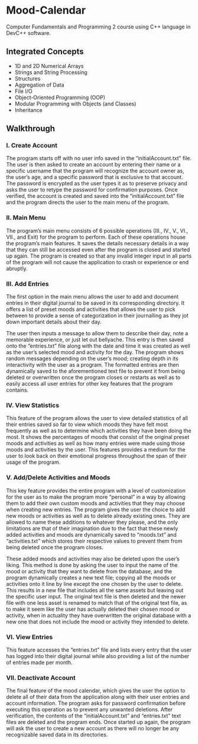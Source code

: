 # Mood-Calendar
Computer Fundamentals and Programming 2 course using C++ language in DevC++ software.

## Integrated Concepts
<ul>
  <li>1D and 2D Numerical Arrays</li>
  <li>Strings and String Processing</li>
  <li>Structures</li>
  <li>Aggregation of Data</li>
  <li>File I/O</li>
  <li>Object-Oriented Programming (OOP)</li>
  <li>Modular Programming with Objects (and Classes)</li>
  <li>Inheritance</li>
  </ul>

## Walkthrough

### I. Create Account

The program starts off with no user info saved in the “initialAccount.txt” file. The user is then asked to create an account by entering their name or a specific username that the program will recognize the account owner as, the user’s age, and a specific password that is exclusive to that account. The password is encrypted as the user types it as to preserve privacy and asks the user to retype the password for confirmation purposes. Once verified, the account is created and saved into the “initialAccount.txt” file and the program directs the user to the main menu of the program.

### II. Main Menu

The program’s main menu consists of 6 possible operations (III., IV., V., VI., VII., and Exit) for the program to perform. 
Each of these operations house the program’s main features. It saves the details necessary 
details in a way that they can still be accessed even after the program is closed and started
up again. The program is created so that any invalid integer input in all parts of the program 
will not cause the application to crash or experience or end abruptly.

### III. Add Entries

The first option in the main menu allows the user to add and document entries in their 
digital journal to be saved in its corresponding directory. It offers a list of preset moods 
and activities that allows the user to pick between to provide a sense of categorization in 
their journalling as they jot down important details about their day.

The user then inputs a message to allow them to describe their day, note a memorable 
experience, or just let out bellyache. This entry is then saved onto the “entries.txt” file 
along with the date and time it was created as well as the user’s selected mood and activity 
for the day. The program shows random messages depending on the user’s mood; creating 
depth in its interactivity with the user as a program. The formatted entries are then 
dynamically saved to the aforementioned text file to prevent it from being deleted or 
overwritten once the program closes or restarts as well as to easily access all user entries 
for other key features that the program contains.

### IV. View Statistics
This feature of the program allows the user to view detailed statistics of all their entries 
saved so far to view which moods they have felt most frequently as well as to determine 
which activities they have been doing the most. It shows the percentages of moods that 
consist of the original preset moods and activities as well as how many entries were made 
using those moods and activities by the user. This features provides a medium for the user 
to look back on their emotional progress throughout the span of their usage of the program.

### V. Add/Delete Activities and Moods
This key feature provides the entire program with a level of customization for the user as 
to make the program more “personal” in a way by allowing them to add their own custom 
moods and activities that they may choose when creating new entries. The program gives 
the user the choice to add new moods or activities as well as to delete already existing ones. 
They are allowed to name these additions to whatever they please, and the only limitations 
are that of their imagination due to the fact that these newly added activities and moods are 
dynamically saved to “moods.txt” and “activities.txt” which stores their respective values 
to prevent them from being deleted once the program closes.

These added moods and activities may also be deleted upon the user’s liking. This method 
is done by asking the user to input the name of the mood or activity that they want to delete 
from the database, and the program dynamically creates a new text file; copying all the 
moods or activities onto it line by line except the one chosen by the user to delete. This 
results in a new file that includes all the same assets but leaving out the specific user input. 
The original text file is then deleted and the newer file with one less asset is renamed to 
match that of the original text file, as to make it seem like the user has actually deleted their 
chosen mood or activity, when in actuality they have overwritten the original database with 
a new one that does not include the mood or activity they intended to delete.

### VI. View Entries
This feature accesses the “entries.txt” file and lists every entry that the user has logged into 
their digital journal while also providing a list of the number of entries made per month.

### VII. Deactivate Account
The final feature of the mood calendar, which gives the user the option to delete all of their 
data from the application along with their user entries and account information. The 
program asks for password confirmation before executing this operation as to prevent any 
unwanted deletions. After verification, the contents of the “initialAccount.txt” and 
“entries.txt” text files are deleted and the program ends. Once started up again, the program 
will ask the user to create a new account as there will no longer be any recognizable saved 
data in its directories.

